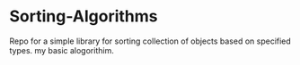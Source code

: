 # Sorting-Algorithms
Repo for a simple library for sorting collection of objects based on specified types.
my basic alogorithim. 
